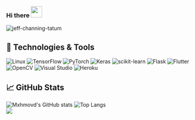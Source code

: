 ### Hi there <img src="https://raw.githubusercontent.com/MartinHeinz/MartinHeinz/master/wave.gif" width="30px">
![jeff-channing-tatum](https://user-images.githubusercontent.com/32795892/135889815-ae02f83f-2946-4174-ac62-890f549d2c94.gif)

## 🔧 Technologies & Tools
![Linux](https://img.shields.io/badge/Linux-FCC624?style=for-the-badge&logo=linux&logoColor=black)
![TensorFlow](https://img.shields.io/badge/TensorFlow-%23FF6F00.svg?style=for-the-badge&logo=TensorFlow&logoColor=white)
![PyTorch](https://img.shields.io/badge/PyTorch-%23EE4C2C.svg?style=for-the-badge&logo=PyTorch&logoColor=white)
![Keras](https://img.shields.io/badge/Keras-%23D00000.svg?style=for-the-badge&logo=Keras&logoColor=white)
![scikit-learn](https://img.shields.io/badge/scikit--learn-%23F7931E.svg?style=for-the-badge&logo=scikit-learn&logoColor=white)
![Flask](https://img.shields.io/badge/flask-%23000.svg?style=for-the-badge&logo=flask&logoColor=white)
![Flutter](https://img.shields.io/badge/Flutter-%2302569B.svg?style=for-the-badge&logo=Flutter&logoColor=white)
![OpenCV](https://img.shields.io/badge/opencv-%23white.svg?style=for-the-badge&logo=opencv&logoColor=white)
![Visual Studio](https://img.shields.io/badge/Visual%20Studio-5C2D91.svg?style=for-the-badge&logo=visual-studio&logoColor=white)
![Heroku](https://img.shields.io/badge/heroku-%23430098.svg?style=for-the-badge&logo=heroku&logoColor=white)

## &#x1f4c8; GitHub Stats
![Mxhmovd's GitHub stats](https://github-readme-stats.vercel.app/api?username=Mxhmovd&theme=tokyonight&show_icons=true)
![Top Langs](https://github-readme-stats.vercel.app/api/top-langs/?username=CharalambosIoannou&theme=tokyonight)
<br>
![](https://visitor-badge.laobi.icu/badge?page_id=CharalambosIoannou.CharalambosIoannou)
